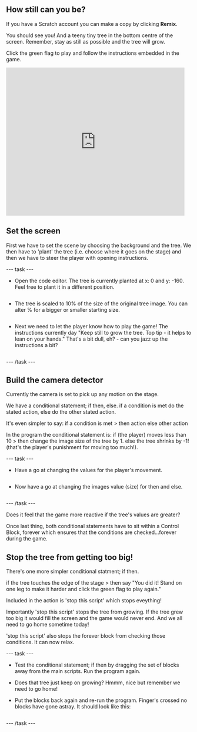 ## How still can you be?

If you have a Scratch account you can make a copy by clicking **Remix**.

You should see you! And a teeny tiny tree in the bottom centre of the screen. Remember, stay as still as possible and the tree will grow.

Click the green flag to play and follow the instructions embedded in the game.

<div>
<iframe src="https://scratch.mit.edu/projects/396479175/embed" allowtransparency="true" width="485" height="402" frameborder="0" scrolling="no" allowfullscreen></iframe>
</div>

## Set the screen

First we have to set the scene by choosing the background and the tree. We then have to 'plant' the tree (i.e. choose where it goes on the stage) and then we have to steer the player with opening instructions.

--- task ---

+ Open the code editor. The tree is currently planted at x: 0 and y: -160. Feel free to plant it in a different position. 
```blocks3
```
+ The tree is scaled to 10% of the size of the original tree image. You can alter % for a bigger or smaller starting size.

```blocks3
```
+ Next we need to let the player know how to play the game! The instructions currently day "Keep still to grow the tree. Top tip - it helps to lean on your hands." That's a bit dull, eh? - can you jazz up the instructions a bit?

```blocks3
```
--- /task ---

## Build the camera detector

Currently the camera is set to pick up any motion on the stage.

We have a conditional statement; if then, else.
if a condition is met do the stated action, else do the other stated action.

It's even simpler to say:
if a condition is met > then action
else other action

In the program the conditional statement is:
if (the player) moves less than 10 > then change the image size of the tree by 1.
else the tree shrinks by -1! (that's the player's punishment for moving too much!).

--- task ---
+ Have a go at changing the values for the player's movement.
```blocks3
```
+ Now have a go at changing the images value (size) for then and else.
```blocks3
```
--- /task ---

Does it feel that the game more reactive if the tree's values are greater?

Once last thing, both conditional statements have to sit  within a Control Block, forever which ensures that the conditions are checked...forever during the game.

## Stop the tree from getting too big!
There's one more simpler conditional statment; if then. 

if the tree touches the edge of the stage > then say "You did it! Stand on one leg to make it harder and click the green flag to play again." 

Included in the action is 'stop this script' which stops eveything!

Importantly 'stop this script' stops the tree from growing. If the tree grew too big it would fill the screen and the game would never end. And we all need to go home sometime today!

'stop this script' also stops the forever block from checking those conditions. It can now relax.

--- task ---
+ Test the conditional statement; if then by dragging the set of blocks away from the main scripts. Run the program again. 

+ Does that tree just keep on growing? Hmmm, nice but remember we need to go home!

+ Put the blocks back again and re-run the program. Finger's crossed no blocks have gone astray. It should look like this:
```blocks3
```
--- /task ---
